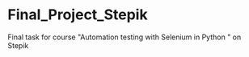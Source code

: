 # Final_Project_Stepik
 Final task for course "Automation testing with Selenium in Python " on Stepik
